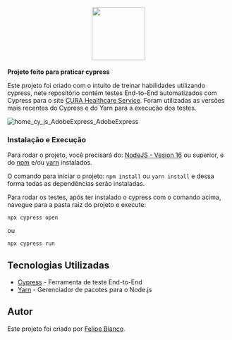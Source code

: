 <h2 align="center">
 <img align="center"  height="120" width="120" src="https://raw.githubusercontent.com/cypress-io/cypress-icons/e61b554695b28267a1387a839f816c73e7a7e95e/src/logo/cypress-io-logo.svg"> 
</h2>

**Projeto feito para praticar cypress**

Este projeto foi criado com o intuito de treinar habilidades utilizando cypress, nete repositório contém testes End-to-End automatizados com Cypress para o site [CURA Healthcare Service](https://katalon-demo-cura.herokuapp.com/). Foram utilizadas as versões mais recentes do Cypress e do Yarn para a execução dos testes.

![home_cy_js_AdobeExpress_AdobeExpress](https://user-images.githubusercontent.com/43914674/221260569-3e093304-0121-41b0-ac27-f643d3fabe21.gif)

### Instalação e Execução

Para rodar o projeto, você precisará do:
[NodeJS - Vesion 16](https://nodejs.org/en/download/ "NodeJS -Vesion 16") ou superior, e do [npm](https://docs.npmjs.com/downloading-and-installing-node-js-and-npm "npm") e/ou [yarn](https://yarnpkg.com/package/npm "yarn") instalados.

O comando para iniciar o projeto: `npm install` ou `yarn install` e dessa forma todas as dependências serão instaladas.

Para rodar os testes, após ter instalado o cypress com o comando acima, navegue para a pasta raiz do projeto e execute:

    npx cypress open

ou

    npx cypress run

## Tecnologias Utilizadas

- [Cypress](https://www.cypress.io/) - Ferramenta de teste End-to-End
- [Yarn](https://yarnpkg.com/) - Gerenciador de pacotes para o Node.js

## Autor

Este projeto foi criado por [Felipe Blanco](https://www.linkedin.com/in/felipe-blanco-guarda/).
